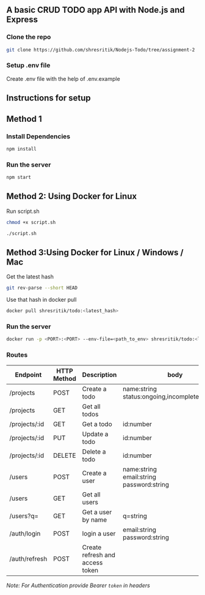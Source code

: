 ## A basic CRUD TODO app API with Node.js and Express

### Clone the repo

```bash
git clone https://github.com/shresritik/Nodejs-Todo/tree/assignment-2
```

### Setup .env file

Create .env file with the help of .env.example

## Instructions for setup

## Method 1

### Install Dependencies

```bash
npm install
```

### Run the server

```bash
npm start
```

## Method 2: Using Docker for Linux

Run script.sh

```bash
chmod +x script.sh
```

```bash
./script.sh
```

## Method 3:Using Docker for Linux / Windows / Mac

Get the latest hash

```bash
git rev-parse --short HEAD
```

Use that hash in docker pull

```bash
docker pull shresritik/todo:<latest_hash>
```

### Run the server

```bash
docker run -p <PORT>:<PORT> --env-file=<path_to_env> shresritik/todo:<latest_hash>
```

### Routes

| Endpoint      | HTTP Method | Description                     | body                                              | Authentication     |
| ------------- | ----------- | ------------------------------- | ------------------------------------------------- | ------------------ |
| /projects     | POST        | Create a todo                   | name:string<br>status:ongoing,incomplete,complete |
| /projects     | GET         | Get all todos                   |
| /projects/:id | GET         | Get a todo                      | id:number                                         |
| /projects/:id | PUT         | Update a todo                   | id:number                                         |
| /projects/:id | DELETE      | Delete a todo                   | id:number                                         |
| /users        | POST        | Create a user                   | name:string<br>email:string<br>password:string    |
| /users        | GET         | Get all users                   |                                                   | :heavy_check_mark: |
| /users?q=     | GET         | Get a user by name              | q=string                                          | :heavy_check_mark: |
| /auth/login   | POST        | login a user                    | email:string<br>password:string                   |
| /auth/refresh | POST        | Create refresh and access token |                                                   | :heavy_check_mark: |

_Note: For Authentication provide Bearer `token` in headers_
